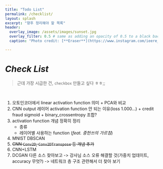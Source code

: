 ```yaml
---
title: "Todo List"
permalink: /checklist/
layout: splash
excerpt: "향후 정리해야 할 목록"
header:
  overlay_image: /assets/images/sunset.jpg
  overlay_filter: 0.5 # same as adding an opacity of 0.5 to a black background
  caption: "Photo credit: [**Eraser**](https://www.instagram.com/ieere_123/)"

---
```






# _Check List_



> 근데 가장 시급한 건, `checkbox` 만들고 싶다 ㅎㅎ;;

 <br>

1. 오토인코더에서 linear activation function 의미 + PCA와 비교
2. CNN output 레이어 activation function 안 되는 이유(loss 1.000...) + credit fraud sigmoid + binary_crossentropy 조합?
3. activation function 개념 정확히 정리
   * 종류
   * 레이어별 사용하는 function (*feat. 중헌쓰의 가르침*)
4. MNIST DBSCAN
5. ~~CNN `Conv2D`, `Conv2DTranspose` 등 개념 추가~~
6. CNN+LSTM
7. DCGAN 다른 소스 찾아보고 -> 강사님 소스 오류 해결할 것(가중치 업데이트, accuracy 무엇?) -> 네트워크 층 구조 관련해서 더 찾아 보기
